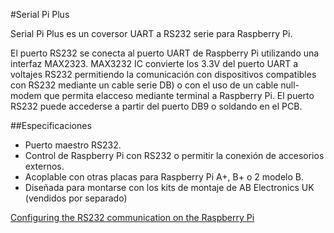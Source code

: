 <!--
---
name: Serial Pi Plus
class: board
type: com
formfactor: HAT
manufacturer: AB Electronics
description: UART to RS232 Converter
url: https://www.abelectronics.co.uk/p/51/Serial-Pi-Plus
github: https://github.com/abelectronicsuk
schematic: https://www.abelectronics.co.uk/docs/stock/raspberrypi/serialpiplus/schematic.pdf
buy: https://www.abelectronics.co.uk/p/51/Serial-Pi-Plus
image: 'ab-serial-pi-plus.png'
pincount: 40
eeprom: no
power:
  '1':
ground:
  '6':
  '14':
  '20':
  '25':
  '30':
  '34':
  '39':
pin:
  '8':
    mode: UART
  '10':
    mode: UART
-->
#Serial Pi Plus

Serial Pi Plus es un coversor UART a RS232 serie para Raspberry Pi.

El puerto RS232 se conecta al puerto UART de Raspberry Pi utilizando una interfaz MAX2323. MAX3232 IC convierte los 3.3V del puerto UART a voltajes RS232 permitiendo la comunicación con dispositivos compatibles con RS232 mediante un cable serie DB) o con el uso de un cable null-modem que permita elacceso mediante terminal a Raspberry Pi. El puerto RS232 puede accederse a partir del puerto DB9 o soldando en el PCB.

##Especificaciones

- Puerto maestro RS232.
- Control de Raspberry Pi con RS232 o permitir la conexión de accesorios externos.
- Acoplable con otras placas para Raspberry Pi A+, B+ o 2 modelo B.
- Diseñada para montarse con los kits de montaje de AB Electronics UK (vendidos por separado)

[Configuring the RS232 communication on the Raspberry Pi](https://www.abelectronics.co.uk/kb/article/20/raspberry-pi-serial-port-usage)

